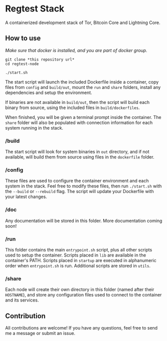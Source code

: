 # Regtest Stack

A containerized development stack of Tor, Bitcoin Core and Lightning Core.

## How to use

*Make sure that docker is installed, and you are part of docker group.*

```
git clone *this repository url*
cd regtest-node

./start.sh
```

The start script will launch the included Dockerfile inside a container, copy files from `config` and `build/out`, mount the `run` and `share` folders, install any dependencies and setup the environment.

If binaries are not available in `build/out`, then the script will build each binary from source, using the included files in `build/dockerfiles`.

When finished, you will be given a terminal prompt inside the container. The `share` folder will also be populated with connection information for each system running in the stack.

### /build

The start script will look for system binaries in `out` directory, and if not available, will build them from source using files in the `dockerfile` folder.

### /config

These files are used to configure the container environment and each system in the stack. Feel free to modify these files, then run `./start.sh` with the `--build` or `--rebuild` flag. The script will update your Dockerfile with your latest changes.

### /doc

Any documentation will be stored in this folder. More documentation coming soon!

### /run

This folder contains the main `entrypoint.sh` script, plus all other scripts used to setup the container. Scripts placed in `lib` are available in the container's PATH. Scripts placed in `startup` are executed in alphanumeric order when `entrypoint.sh` is run. Additional scripts are stored in `utils`.

### /share

Each node will create their own directory in this folder (named after their `HOSTNAME`), and store any configuration files used to connect to the container and its services.

## Contribution

All contributions are welcome! If you have any questions, feel free to send me a message or submit an issue.